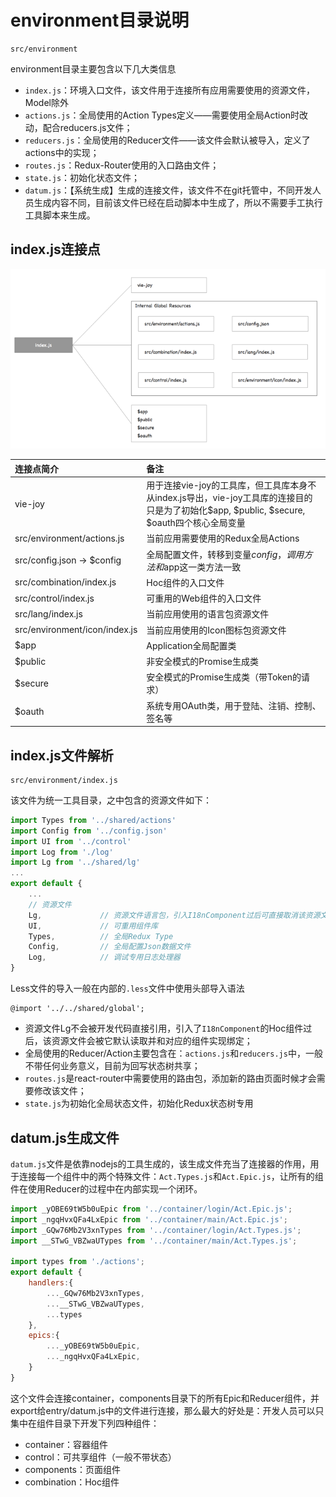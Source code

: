 # environment目录说明

```
src/environment
```

environment目录主要包含以下几大类信息

* `index.js`：环境入口文件，该文件用于连接所有应用需要使用的资源文件，Model除外
* `actions.js`：全局使用的Action Types定义——需要使用全局Action时改动，配合reducers.js文件；
* `reducers.js`：全局使用的Reducer文件——该文件会默认被导入，定义了actions中的实现；
* `routes.js`：Redux-Router使用的入口路由文件；
* `state.js`：初始化状态文件；
* `datum.js`：【系统生成】生成的连接文件，该文件不在git托管中，不同开发人员生成内容不同，目前该文件已经在启动脚本中生成了，所以不需要手工执行工具脚本来生成。

## index.js连接点

![](/assets/KM1002/002.png)

| 连接点简介 | 备注 |
| :--- | :--- |
| vie-joy | 用于连接vie-joy的工具库，但工具库本身不从index.js导出，vie-joy工具库的连接目的只是为了初始化$app, $public, $secure, $oauth四个核心全局变量 |
| src/environment/actions.js | 当前应用需要使用的Redux全局Actions |
| src/config.json -&gt; $config | 全局配置文件，转移到变量$config，调用方法和$app这一类方法一致 |
| src/combination/index.js | Hoc组件的入口文件 |
| src/control/index.js | 可重用的Web组件的入口文件 |
| src/lang/index.js | 当前应用使用的语言包资源文件 |
| src/environment/icon/index.js | 当前应用使用的Icon图标包资源文件 |
| $app | Application全局配置类 |
| $public | 非安全模式的Promise生成类 |
| $secure | 安全模式的Promise生成类（带Token的请求） |
| $oauth | 系统专用OAuth类，用于登陆、注销、控制、签名等 |

## index.js文件解析

```
src/environment/index.js
```

该文件为统一工具目录，之中包含的资源文件如下：

```javascript
import Types from '../shared/actions'
import Config from '../config.json'
import UI from '../control'
import Log from './log'
import Lg from '../shared/lg'
...
export default {
    ...
    // 资源文件
    Lg,             // 资源文件语言包，引入I18nComponent过后可直接取消该资源文件的引用
    UI,             // 可重用组件库
    Types,          // 全局Redux Type
    Config,         // 全局配置Json数据文件
    Log,            // 调试专用日志处理器
}
```

Less文件的导入一般在内部的`.less`文件中使用头部导入语法

```less
@import '../../shared/global';
```

* 资源文件Lg不会被开发代码直接引用，引入了`I18nComponent`的Hoc组件过后，该资源文件会被它默认读取并和对应的组件实现绑定；
* 全局使用的Reducer/Action主要包含在：`actions.js`和`reducers.js`中，一般不带任何业务意义，目前为回写状态树共享；
* `routes.js`是react-router中需要使用的路由包，添加新的路由页面时候才会需要修改该文件；
* `state.js`为初始化全局状态文件，初始化Redux状态树专用

## datum.js生成文件

`datum.js`文件是依靠nodejs的工具生成的，该生成文件充当了连接器的作用，用于连接每一个组件中的两个特殊文件：`Act.Types.js`和`Act.Epic.js`，让所有的组件在使用Reducer的过程中在内部实现一个闭环。

```javascript
import _yOBE69tW5b0uEpic from '../container/login/Act.Epic.js';
import _ngqHvxQFa4LxEpic from '../container/main/Act.Epic.js';
import _GQw76Mb2V3xnTypes from '../container/login/Act.Types.js';
import __STwG_VBZwaUTypes from '../container/main/Act.Types.js';

import types from './actions';
export default {
    handlers:{
        ..._GQw76Mb2V3xnTypes,
        ...__STwG_VBZwaUTypes,
        ...types
    },
    epics:{
        ..._yOBE69tW5b0uEpic,
        ..._ngqHvxQFa4LxEpic,
    }
}
```

这个文件会连接container，components目录下的所有Epic和Reducer组件，并export给entry/datum.js中的文件进行连接，那么最大的好处是：开发人员可以只集中在组件目录下开发下列四种组件：

* container：容器组件
* control：可共享组件（一般不带状态）
* components：页面组件
* combination：Hoc组件



